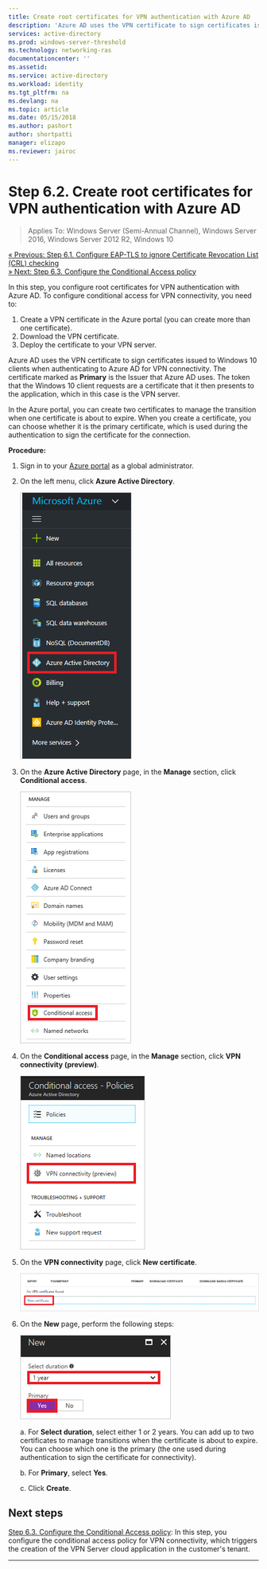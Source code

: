 ```yaml
---
title: Create root certificates for VPN authentication with Azure AD
description: 'Azure AD uses the VPN certificate to sign certificates issued to Windows 10 clients when authenticating to Azure AD for VPN connectivity. The certificate marked as Primary is the Issuer that Azure AD uses.'
services: active-directory
ms.prod: windows-server-threshold
ms.technology: networking-ras
documentationcenter: ''
ms.assetid: 
ms.service: active-directory
ms.workload: identity
ms.tgt_pltfrm: na
ms.devlang: na
ms.topic: article
ms.date: 05/15/2018
ms.author: pashort
author: shortpatti
manager: elizapo
ms.reviewer: jairoc
---
```



# Step 6.2. Create root certificates for VPN authentication with Azure AD

>Applies To: Windows Server (Semi-Annual Channel), Windows Server 2016, Windows Server 2012 R2, Windows 10

[&#171; Previous: Step 6.1. Configure EAP-TLS to ignore Certificate Revocation List (CRL) checking](vpn-config-eap-tls-to-ignore-crl-checking.md)<br>
[&#187; Next: Step 6.3. Configure the Conditional Access policy](vpn-config-conditional-access-policy.md)

In this step, you configure root certificates for VPN authentication with Azure AD. To configure conditional access for VPN connectivity, you need to:

1. Create a VPN certificate in the Azure portal (you can create more than one certificate).
2. Download the VPN certificate.
2. Deploy the certificate to your VPN server.

Azure AD uses the VPN certificate to sign certificates issued to Windows 10 clients when authenticating to Azure AD for VPN connectivity. The certificate marked as **Primary** is the Issuer that Azure AD uses. The token that the Windows 10 client requests are a certificate that it then presents to the application, which in this case is the VPN server.

In the Azure portal, you can create two certificates to manage the transition when one certificate is about to expire. When you create a certificate, you can choose whether it is the primary certificate, which is used during the authentication to sign the certificate for the connection.

**Procedure:**

1. Sign in to your [Azure portal](https://portal.azure.com) as a global administrator.

2. On the left menu, click **Azure Active Directory**. 

    ![Select Azure Active Directory](../../media/Always-On-Vpn/01.png)

3. On the **Azure Active Directory** page, in the **Manage** section, click **Conditional access**.

    ![Select Conditional access](../../media/Always-On-Vpn/02.png)

4. On the **Conditional access** page, in the **Manage** section, click **VPN connectivity (preview)**.

    ![Select VPN connectivity](../../media/Always-On-Vpn/03.png)

5. On the **VPN connectivity** page, click **New certificate**.

    ![Select new certificate](../../media/Always-On-Vpn/04.png)

6. On the **New** page, perform the following steps:

    ![Select duration and primary](../../media/Always-On-Vpn/05.png)

    a. For **Select duration**, select either 1 or 2 years. You can add up to two certificates to manage transitions when the certificate is about to
        expire. You can choose which one is the primary (the one used during authentication to sign the certificate for connectivity).

    b. For **Primary**, select **Yes**.

    c. Click **Create**.

## Next steps
[Step 6.3. Configure the Conditional Access policy](vpn-config-conditional-access-policy.md): In this step, you configure the conditional access policy for VPN connectivity, which triggers the creation of the VPN Server cloud application in the customer's tenant. 

---